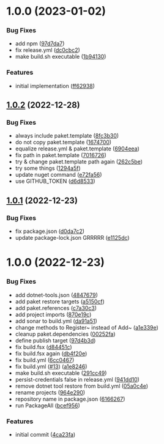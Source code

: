 # 1.0.0 (2023-01-02)


### Bug Fixes

* add npm ([97d7da7](https://github.com/informatievlaanderen/basisregisters-opentelemetry/commit/97d7da70764fa5036f7a9242cbd53a0a64d01225))
* fix release.yml ([dc0cbc2](https://github.com/informatievlaanderen/basisregisters-opentelemetry/commit/dc0cbc2761f6df815bd99917481a580fed3e7e73))
* make build.sh executable ([1b94130](https://github.com/informatievlaanderen/basisregisters-opentelemetry/commit/1b9413060290cce6aa7a32558c99a2f47858a595))


### Features

* initial implementation ([ff62938](https://github.com/informatievlaanderen/basisregisters-opentelemetry/commit/ff62938fc063312e1c71a5d03e506244829c0ce7))

## [1.0.2](https://github.com/informatievlaanderen/basisregisters-dependencyinjection/compare/v1.0.1...v1.0.2) (2022-12-28)


### Bug Fixes

* always include paket.template ([8fc3b30](https://github.com/informatievlaanderen/basisregisters-dependencyinjection/commit/8fc3b30dcccba328e5e09ef696a630d46749f0e5))
* do not copy paket.template ([1674700](https://github.com/informatievlaanderen/basisregisters-dependencyinjection/commit/16747002ecd4babb6f09f64b6fbbb49c639912c3))
* equalize release.yml & paket.template ([6904eea](https://github.com/informatievlaanderen/basisregisters-dependencyinjection/commit/6904eea1bad0af71f465a75b4bcc97749c240507))
* fix path in paket.template ([7016726](https://github.com/informatievlaanderen/basisregisters-dependencyinjection/commit/70167263a84d42813430814060e46470c054c8d7))
* try & change paket.template path again ([262c5be](https://github.com/informatievlaanderen/basisregisters-dependencyinjection/commit/262c5bea5d208d7303b1ec82e00fa3ba6b774bf2))
* try some things ([1294a5f](https://github.com/informatievlaanderen/basisregisters-dependencyinjection/commit/1294a5ff793396832c67206c82d55c52da11c8a4))
* update nuget command ([e72fa56](https://github.com/informatievlaanderen/basisregisters-dependencyinjection/commit/e72fa56779fffecd7a22e1b30dbe32f22aac9420))
* use GITHUB_TOKEN ([d6d8533](https://github.com/informatievlaanderen/basisregisters-dependencyinjection/commit/d6d853365aa36c4c4b7c9b28459213add0769b5f))

## [1.0.1](https://github.com/informatievlaanderen/basisregisters-dependencyinjection/compare/v1.0.0...v1.0.1) (2022-12-23)


### Bug Fixes

* fix package.json ([d0da7c2](https://github.com/informatievlaanderen/basisregisters-dependencyinjection/commit/d0da7c25ca5f433945051206fdfd86e14b2c899c))
* update package-lock.json GRRRRR ([e1125dc](https://github.com/informatievlaanderen/basisregisters-dependencyinjection/commit/e1125dc788ed0e206af3f4418c6587533feb2481))

# 1.0.0 (2022-12-23)


### Bug Fixes

* add dotnet-tools.json ([4847679](https://github.com/informatievlaanderen/basisregisters-dependencyinjection/commit/4847679ebb907e2ba2ab76bd8bb4b9f351d069c5))
* add paket restore targets ([a5150cf](https://github.com/informatievlaanderen/basisregisters-dependencyinjection/commit/a5150cf28c89b6397364833a616a0d8a3d526df1))
* add paket.references ([c7a30c3](https://github.com/informatievlaanderen/basisregisters-dependencyinjection/commit/c7a30c30fbbe689ac38c71072e43aa3969cacad9))
* add project imports ([870e19c](https://github.com/informatievlaanderen/basisregisters-dependencyinjection/commit/870e19cc88e6479e2c1c23d294b96a3f65fdde82))
* add sonar to build.yml ([da91a51](https://github.com/informatievlaanderen/basisregisters-dependencyinjection/commit/da91a5100fbdf7892ab3ef0cb3242d76c062b8d4))
* change methods to Register~ instead of Add~ ([a1e339e](https://github.com/informatievlaanderen/basisregisters-dependencyinjection/commit/a1e339e8937046991b749457f3962cbf50e1cce5))
* cleanup paket.dependencies ([00252fa](https://github.com/informatievlaanderen/basisregisters-dependencyinjection/commit/00252fa3ba500af9ede97f3e6ac153d39a345abe))
* define publish target ([97d4b3d](https://github.com/informatievlaanderen/basisregisters-dependencyinjection/commit/97d4b3d689bbb2692353140168aab54d162ce308))
* fix build.fsx ([d84451c](https://github.com/informatievlaanderen/basisregisters-dependencyinjection/commit/d84451cc969c0a11f3e4337c28f45738d6eba655))
* fix build.fsx again ([db4f20e](https://github.com/informatievlaanderen/basisregisters-dependencyinjection/commit/db4f20e9bdd3e58ded1e59be5194594be6a8e9eb))
* fix build.yml ([6cc0467](https://github.com/informatievlaanderen/basisregisters-dependencyinjection/commit/6cc046770fe2ff95df65f47cdf59abb260eed68e))
* fix build.yml ([#13](https://github.com/informatievlaanderen/basisregisters-dependencyinjection/issues/13)) ([a1e8246](https://github.com/informatievlaanderen/basisregisters-dependencyinjection/commit/a1e82464de24d15e9cf1fdb773fadf3e0bf08e2f))
* make build.sh executable ([291cc49](https://github.com/informatievlaanderen/basisregisters-dependencyinjection/commit/291cc498d90184a3279b5f6b143844960cafe0c3))
* persist-credentials false in release.yml ([941dd10](https://github.com/informatievlaanderen/basisregisters-dependencyinjection/commit/941dd108b8081ccd18f41cc4108efb94b06f1d93))
* remove dotnet tool restore from build.yml ([05a0c4e](https://github.com/informatievlaanderen/basisregisters-dependencyinjection/commit/05a0c4ee092173c61aa6d197d6e32db4f20a18c1))
* rename projects ([964e290](https://github.com/informatievlaanderen/basisregisters-dependencyinjection/commit/964e290da592a35bfb75ac23be8bafb17eb272d9))
* repository name in package.json ([6166267](https://github.com/informatievlaanderen/basisregisters-dependencyinjection/commit/6166267ba915179ec432b2c2a53b44f1287f1911))
* run PackageAll ([bcef956](https://github.com/informatievlaanderen/basisregisters-dependencyinjection/commit/bcef95619f4d8ea48371c031be1ec55fc59575b4))


### Features

* initial commit ([4ca23fa](https://github.com/informatievlaanderen/basisregisters-dependencyinjection/commit/4ca23fa2ee8ba0ab8da4421d67b8da6e88dbdd1d))

